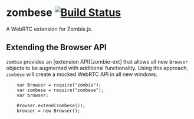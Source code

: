 zombese [![Build Status](https://travis-ci.org/inetCatapult/zombese.svg)](https://travis-ci.org/inetCatapult/zombese)
=======

A WebRTC extension for Zombie.js.

## Extending the Browser API

`zombie` provides an [extension API][zombie-ext] that allows all new `Browser`
objects to be augmented with additional functionality. Using this approach,
`zombese` will create a mocked WebRTC API in all new windows.

```
	var Browser = require("zombie");
	var zombese = require("zombese");
	var browser;
	
	Browser.extend(zombese());
	browser = new Browser();
```
